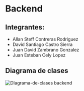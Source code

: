# Backend

## Integrantes:

- Allan Steff Contreras Rodriguez
- David Santiago Castro Sierra
- Juan David Zambrano Gonzalez
- Juan Esteban Cely Lopez


## Diagrama de clases 


![DIagrama-de-clases backend](https://github.com/user-attachments/assets/6b8149d2-1562-4b91-a173-bbcb18e68abd)
